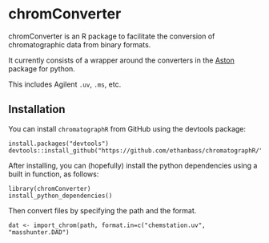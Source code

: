 # chromConverter
chromConverter is an R package to facilitate the conversion of chromatographic data from binary formats. 

It currently consists of a wrapper around the converters in the [Aston](https://github.com/bovee/aston) package for python.

This includes Agilent `.uv`, `.ms`, etc.

## Installation
You can install `chromatographR` from GitHub using the devtools package:
```
install.packages("devtools")
devtools::install_github("https://github.com/ethanbass/chromatographR/")
```

After installing, you can (hopefully) install the python dependencies using a built in function, as follows:

```
library(chromConverter)
install_python_dependencies()
```

Then convert files by specifying the path and the format.

```
dat <- import_chrom(path, format.in=c("chemstation.uv", "masshunter.DAD")
```
